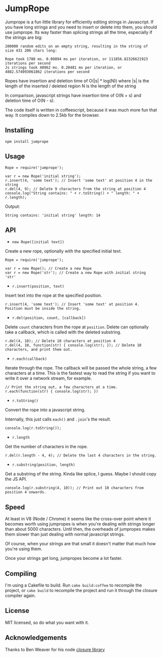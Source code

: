 JumpRope
========

Jumprope is a fun little library for efficiently editing strings in Javascript. If you have long strings and you need to insert or delete into them, you should use jumprope. Its way faster than splicing strings all the time, especially if the strings are big:

    200000 random edits on an empty string, resulting in the string of size 431 206 chars long:

    Rope took 1788 ms. 0.00894 ms per iteration, or 111856.82326621923 iterations per second
	Js strings took 40962 ms. 0.20481 ms per iteration, or 4882.574093061862 iterations per second

Ropes have insertion and deletion time of O(|s| * log(N)) where
|s| is the length of the inserted / deleted region
N is the length of the string

In comparison, javascript strings have insertion time of O(N + s) and deletion time of O(N - s).

The code itself is written in coffeescript, because it was much more fun that way. It compiles down to 2.5kb for the browser.

Installing
----------

    npm install jumprope

Usage
-----

    Rope = require('jumprope');
    
    var r = new Rope('initial string');
    r.insert(4, 'some text'); // Insert 'some text' at position 4 in the string
    r.del(4, 9); // Delete 9 characters from the string at position 4
    console.log("String contains: " + r.toString() + " length: " + r.length);

Output:

    String contains: 'initial string' length: 14

API
---

* `new Rope([initial text])`

Create a new rope, optionally with the specified initial text.

    Rope = require('jumprope');
    
    var r = new Rope(); // Create a new Rope
    var r = new Rope('str'); // Create a new Rope with initial string 'str'

* `r.insert(position, text)`

Insert text into the rope at the specified position.

    r.insert(4, 'some text'); // Insert 'some text' at position 4. Position must be inside the string.

* `r.del(position, count, [callback])`

Delete `count` characters from the rope at `position`. Delete can optionally take a callback, which is called with the deleted substring.

    r.del(4, 10); // Delete 10 characters at position 4
    r.del(4, 10, function(str) { console.log(str); }); // Delete 10 characters, and print them out.

* `r.each(callback)`

Iterate through the rope. The callback will be passed the whole string, a few characters at a time. This is the fastest way to read the string if you want to write it over a network stream, for example.

    // Print the string out, a few characters at a time.
    r.each(function(str) { console.log(str); })

* `r.toString()`

Convert the rope into a javascript string.

Internally, this just calls `each()` and `.join`'s the result.

    console.log(r.toString());

* `r.length`

Get the number of characters in the rope.

    r.del(r.length - 4, 4); // Delete the last 4 characters in the string.

* `r.substring(position, length)`

Get a substring of the string. Kinda like splice, I guess. Maybe I should copy the JS API.

    console.log(r.substring(4, 10)); // Print out 10 characters from position 4 onwards.

Speed
-----

At least in V8 (Node / Chrome) it seems like the cross-over point where it becomes worth using jumpropes is when you're dealing with strings longer than about 5000 characters. Until then, the overheads of jumpropes makes them slower than just dealing with normal javascript strings.

Of course, when your strings are that small it doesn't matter that much how you're using them.

Once your strings get long, jumpropes become a lot faster.


Compiling
---------

I'm using a Cakefile to build. Run `cake build:coffee` to recompile the project, or `cake build` to recompile the project and run it through the closure compiler again.


License
-------

MIT licensed, so do what you want with it.


Acknowledgements
----------------

Thanks to Ben Weaver for his node [closure library](https://github.com/weaver/scribbles/tree/master/node/google-closure/)
